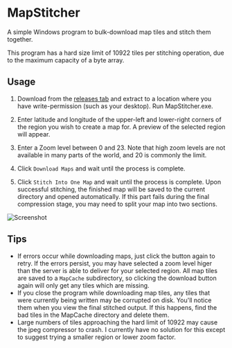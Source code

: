 # MapStitcher
A simple Windows program to bulk-download map tiles and stitch them together.

This program has a hard size limit of 10922 tiles per stitching operation, due to the maximum capacity of a byte array.

## Usage

1. Download from the [releases tab](https://github.com/bp2008/MapStitcher/releases) and extract to a location where you have write-permission (such as your desktop).  Run MapStitcher.exe.

2. Enter latitude and longitude of the upper-left and lower-right corners of the region you wish to create a map for.  A preview of the selected region will appear.

3. Enter a Zoom level between 0 and 23.  Note that high zoom levels are not available in many parts of the world, and 20 is commonly the limit.

4. Click `Download Maps` and wait until the process is complete.

5. Click `Stitch Into One Map` and wait until the process is complete.  Upon successful stitching, the finished map will be saved to the current directory and opened automatically.  If this part fails during the final compression stage, you may need to split your map into two sections.

![Screenshot](https://i.imgur.com/uToQ6vk.jpg)

## Tips

* If errors occur while downloading maps, just click the button again to retry.  If the errors persist, you may have selected a zoom level higer than the server is able to deliver for your selected region.  All map tiles are saved to a `MapCache` subdirectory, so clicking the download button again will only get any tiles which are missing.
* If you close the program while downloading map tiles, any tiles that were currently being written may be corrupted on disk.  You'll notice them when you view the final stitched output.  If this happens, find the bad tiles in the MapCache directory and delete them.
* Large numbers of tiles approaching the hard limit of 10922 may cause the jpeg compressor to crash.  I currently have no solution for this except to suggest trying a smaller region or lower zoom factor.
